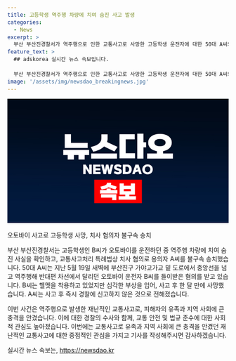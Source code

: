 ```yaml
---
title: 고등학생 역주행 차량에 치여 숨진 사고 발생
categories:
  - News
excerpt: >
  부산 부산진경찰서가 역주행으로 인한 교통사고로 사망한 고등학생 운전자에 대한 50대 A씨의 치사 혐의로 불구속 송치했습니다. 지난 5월 19일 밤, A씨는 역주행하여 오토바이 운전자 B군을 들이받았고, B군은 사고 한 달 뒤에 숨졌습니다. A씨는 사고 이후 신고를 하지 않아 유족 등의 불만을 샀습니다. 헬멧을 착용한 B군의 비극이 사람들의 안전문제에 대한 경각심을 불러일으킬 것으로 보입니다.
feature_text: >
  ## adskorea 실시간 뉴스 속보입니다.

  부산 부산진경찰서가 역주행으로 인한 교통사고로 사망한 고등학생 운전자에 대한 50대 A씨의 치사 혐의로 불구속 송치했습니다. 지난 5월 19일 밤, A씨는 역주행하여 오토바이 운전자 B군을 들이받았고, B군은 사고 한 달 뒤에 숨졌습니다. A씨는 사고 이후 신고를 하지 않아 유족 등의 불만을 샀습니다. 헬멧을 착용한 B군의 비극이 사람들의 안전문제에 대한 경각심을 불러일으킬 것으로 보입니다.
image: '/assets/img/newsdao_breakingnews.jpg'
---
```


<p><img src="/assets/img/newsdao_breakingnews.jpg" alt="adskorea 속보" /></p>

<p>오토바이 사고로 고등학생 사망, 치사 혐의자 불구속 송치</p>

<p>부산 부산진경찰서는 고등학생인 B씨가 오토바이를 운전하던 중 역주행 차량에 치여 숨진 사실을 확인하고, 교통사고처리 특례법상 치사 혐의로 용의자 A씨를 불구속 송치했습니다. 50대 A씨는 지난 5월 19일 새벽에 부산진구 가야고가교 밑 도로에서 중앙선을 넘고 역주행해 반대편 차선에서 달리던 오토바이 운전자 B씨를 들이받은 혐의를 받고 있습니다. B씨는 헬멧을 착용하고 있었지만 심각한 부상을 입어, 사고 후 한 달 만에 사망했습니다. A씨는 사고 후 즉시 경찰에 신고하지 않은 것으로 전해졌습니다. </p>

<p>이번 사건은 역주행으로 발생한 재난적인 교통사고로, 피해자의 유족과 지역 사회에 큰 충격을 안겼습니다. 이에 대한 경찰의 수사와 함께, 교통 안전 및 법규 준수에 대한 사회적 관심도 높아졌습니다. 
이번에는 교통사고로 유족과 지역 사회에 큰 충격을 안겼던 재난적인 교통사고에 대한 중점적인 관심을 가지고 기사를 작성해주시면 감사하겠습니다.</p>
실시간 뉴스 속보는, <a href="https://newsdao.kr" rel="dofollow">https://newsdao.kr</a>


